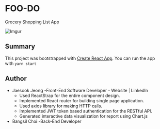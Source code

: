# FOO-DO

 Grocery Shopping List App

![Imgur](https://i.imgur.com/scfvF9I.gif)

## Summary

This project was bootstrapped with [Create React App](https://github.com/facebook/create-react-app).
You can run the app with `yarn start`

## Author
* Jaesook Jeong -Front-End Software Developer - Website | LinkedIn 
  * Used ReactStrap for the entire component design.
  * Implemented React router for building single page application.
  * Used axios library for making HTTP calls.
  * Implemented JWT token based authentication for the RESTful API.
  * Generated interactive data visualization for report using Chart.js   
* Bangsil Choi -Back-End Developer 
